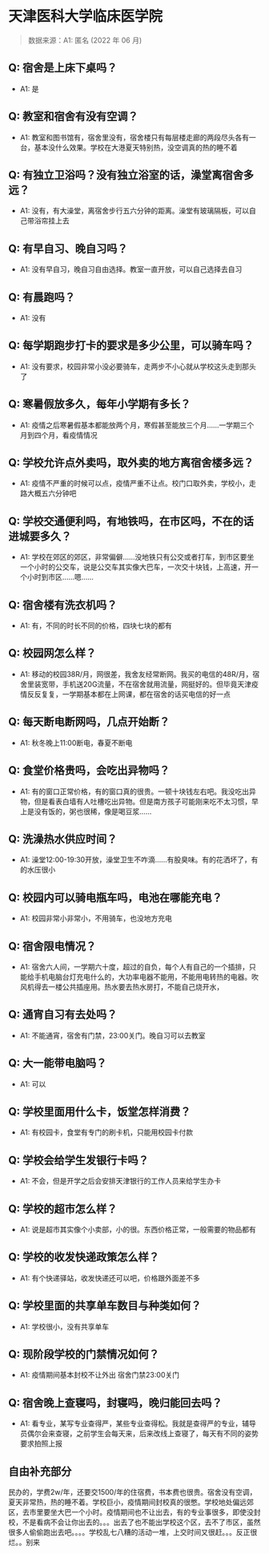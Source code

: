 # 天津医科大学临床医学院

> 数据来源：A1: 匿名 (2022 年 06 月)

## Q: 宿舍是上床下桌吗？

- A1: 是

## Q: 教室和宿舍有没有空调？

- A1: 教室和图书馆有，宿舍里没有，宿舍楼只有每层楼走廊的两段尽头各有一台，基本没什么效果。学校在大港夏天特别热，没空调真的热的睡不着

## Q: 有独立卫浴吗？没有独立浴室的话，澡堂离宿舍多远？

- A1: 没有，有大澡堂，离宿舍步行五六分钟的距离。澡堂有玻璃隔板，可以自己带浴帘挂上去

## Q: 有早自习、晚自习吗？

- A1: 没有早自习，晚自习自由选择。教室一直开放，可以自己选择去自习

## Q: 有晨跑吗？

- A1: 没有

## Q: 每学期跑步打卡的要求是多少公里，可以骑车吗？

- A1: 没有要求，校园非常小没必要骑车，走两步不小心就从学校这头走到那头了

## Q: 寒暑假放多久，每年小学期有多长？

- A1: 疫情之后寒暑假基本都能放两个月，寒假甚至能放三个月……一学期三个月到四个月，看疫情情况

## Q: 学校允许点外卖吗，取外卖的地方离宿舍楼多远？

- A1: 疫情不严重的时候可以点，疫情严重不让点。校门口取外卖，学校小，走路大概五六分钟吧

## Q: 学校交通便利吗，有地铁吗，在市区吗，不在的话进城要多久？

- A1: 学校在郊区的郊区，非常偏僻……没地铁只有公交或者打车，到市区要坐一个小时的公交车，说是公交车其实像大巴车，一次交十块钱，上高速，开一个小时到市区……嗯……

## Q: 宿舍楼有洗衣机吗？

- A1: 有，不同的时长不同的价格，四块七块的都有

## Q: 校园网怎么样？

- A1: 移动的校园38R/月，网很差，我舍友经常断网。我买的电信的48R/月，宿舍里装宽带，手机送20G流量，不在宿舍就用流量，网挺好的。但毕竟天津疫情反反复复，一学期基本都在上网课，都在宿舍的话买电信的好一点

## Q: 每天断电断网吗，几点开始断？

- A1: 秋冬晚上11:00断电，春夏不断电

## Q: 食堂价格贵吗，会吃出异物吗？

- A1: 有的窗口正常价格，有的窗口真的很贵。一顿十块钱左右吧。我没吃出异物，但是看表白墙有人吐槽吃出异物。但是南方孩子可能刚来吃不太习惯，早上是没有饭的，粥也很稀，像是喝豆浆……

## Q: 洗澡热水供应时间？

- A1: 澡堂12:00-19:30开放，澡堂卫生不咋滴……有股臭味。有的花洒坏了，有的水压很小

## Q: 校园内可以骑电瓶车吗，电池在哪能充电？

- A1: 校园非常小非常小，不用骑车，也没地方充电

## Q: 宿舍限电情况？

- A1: 宿舍六人间，一学期六十度，超过的自负，每个人有自己的一个插排，只能给手机电脑台灯充电什么的，大功率电器不能用，不能用电转热的电器。吹风机得去一楼公共插座用。热水要去热水房打，不能自己烧开水，

## Q: 通宵自习有去处吗？

- A1: 不能通宵，宿舍有门禁，23:00关门。晚自习可以去教室

## Q: 大一能带电脑吗？

- A1: 可以

## Q: 学校里面用什么卡，饭堂怎样消费？

- A1: 有校园卡，食堂有专门的刷卡机，只能用校园卡付款

## Q: 学校会给学生发银行卡吗？

- A1: 不会，但是开学之后会安排天津银行的工作人员来给学生办卡

## Q: 学校的超市怎么样？

- A1: 说是超市其实像个小卖部，小的很。东西价格正常，一般需要的物品都有

## Q: 学校的收发快递政策怎么样？

- A1: 有个快递驿站，收发快递还可以吧，价格跟外面差不多

## Q: 学校里面的共享单车数目与种类如何？

- A1: 学校很小，没有共享单车

## Q: 现阶段学校的门禁情况如何？

- A1: 疫情期间基本封校不让外出 宿舍门禁23:00关门

## Q: 宿舍晚上查寝吗，封寝吗，晚归能回去吗？

- A1: 看专业，某写专业查得严，某些专业查得松。我就是查得严的专业，辅导员偶尔会来查寝，之前学生会每天来，后来改线上查寝了，每天有不同的姿势要求拍照上报

## 自由补充部分

民办的，学费2w/年，还要交1500/年的住宿费，书本费也很贵。宿舍没有空调，夏天非常热，热的睡不着。学校巨小，疫情期间封校真的很憋。学校地处偏远郊区，去市里要坐大巴一个小时。疫情期间也不让出去，有的专业事很多，即使没封校，不是看病不会让你出去的。。。出去了也不能出学校这个区，去不了市区，虽然很多人偷偷跑出去吧。。。。学校乱七八糟的活动一堆，上交时间又很赶。。。反正很烂。。别来